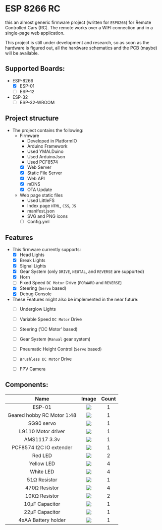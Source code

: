 # ESP 8266 RC
this an almost generic firmware project (written for `ESP8266`) for Remote Controlled Cars (RC). 
The remote works over a WIFI connection and in a single-page web application.

This project is still under development and research, so as soon as the hardware is figured out, all the hardware schematics and the PCB (maybe) will be available. 

## Supported Boards:
  - ESP-8266
    - [x] ESP-01
    - [ ] ESP-12
  - ESP-32
    - [ ] ESP-32-WROOM

## Project structure
  - The project contains the following:
    - Firmware
      - Developed in PlatformIO
      - Arduino Framework
      - Used YMALDuino
      - Used ArduinoJson
      - Used PCF8574
      - [x] Web Server
      - [x] Static File Server
      - [x] Web API
      - [x] mDNS
      - [x] OTA Update
    - Web page static files
      - Used LittleFS
      - Index page `HTML`, `CSS`, `JS` 
      - manifest.json
      - SVG and PNG icons
      - [ ] Config.yml

## Features
  - This firmware currently supports:
    - [x] Head Lights
    - [x] Break Lights
    - [x] Signal Lights
    - [x] Gear System (only `DRIVE`, `NEUTAL`, and `REVERSE` are supported)
    - [x] Horn
    - [ ] Fixed Speed `DC Motor` Drive (`FORWARD` and `REVERSE`)
    - [x] Steering (`Servo` based)
    - [x] Debug Console
  
  - These Features might also be implemented in the near future:
    - [ ] Underglow Lights
    - [ ] Variable Speed `DC Motor` Drive
    - [ ] Steering ('DC Motor' based)
    - [ ] Gear System (`Manual` gear system)
    - [ ] Pneumatic Height Control (`Servo` based)
    - [ ] `Brushless DC Motor` Drive
    - [ ] FPV Camera


## Components:
  
  | Name                       | Image                        | Count |
  | :---:                      | :---:                        | :---: |
  | ESP-01                     | ![](images/esp01.jpg)        | 1     |
  | Geared hobby RC Motor 1:48 | ![](images/geared-1-48.webp) | 1     |
  | SG90 servo                 | ![](images/sg90.webp)        | 1     |
  | L9110 Motor driver         | ![](images/l9110s.jpg)       | 1     |
  | AMS1117 3.3v               | ![](images/ams1117.webp)     | 1     |
  | PCF8574 I2C IO extender    | ![](images/pcf8574.jpg)      | 1     |
  | Red LED                    | ![](images/red-led.webp)     | 2     |
  | Yellow LED                 | ![](images/yellow-led.jpg)   | 4     |
  | White LED                  | ![](images/white-led.jpg)    | 4     |
  | 51Ω Resistor               | ![](images/51.jpg)           | 1     |
  | 470Ω Resistor              | ![](images/470.jpg)          | 4     |
  | 10KΩ Resistor              | ![](images/10k.webp)         | 2     |
  | 10µF Capacitor             | ![](images/10uf-25v.jpg)     | 1     |
  | 22µF Capacitor             | ![](images/22uf.jpg)         | 1     |
  | 4xAA Battery holder        | ![](images/bat-holder.webp)  | 1     |
  

